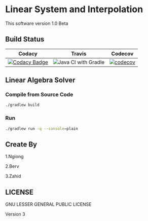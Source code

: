 # Linear System and Interpolation

This software version 1.0 Beta

## Build Status

| Codacy | Travis | Codecov |
|:------:|:------:|:-------:|
| [![Codacy Badge](https://api.codacy.com/project/badge/Grade/d2d8fff067f444e8b9b3e862922497e1)](https://app.codacy.com/app/berviantoleo/Linear-Algebra-Solver?utm_source=github.com&utm_medium=referral&utm_content=berv-uni-project/Linear-Algebra-Solver&utm_campaign=Badge_Grade_Settings) | ![Java CI with Gradle](https://github.com/berv-uni-project/Linear-Algebra-Solver/workflows/Java%20CI%20with%20Gradle/badge.svg) | [![codecov](https://codecov.io/gh/berv-uni-project/Linear-Algebra-Solver/branch/master/graph/badge.svg)](https://codecov.io/gh/berv-uni-project/Linear-Algebra-Solver) |

## Linear Algebra Solver

### Compile from Source Code

```bash
./gradlew build
```

### Run

```bash
./gradlew run -q --console=plain
```

## Create By

1.Ngiong

2.Berv

3.Zahid

## LICENSE

GNU LESSER GENERAL PUBLIC LICENSE

Version 3
